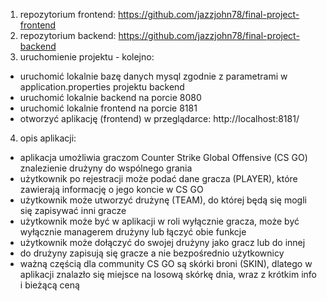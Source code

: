 1) repozytorium frontend:
   https://github.com/jazzjohn78/final-project-frontend
2) repozytorium backend:
   https://github.com/jazzjohn78/final-project-backend
3) uruchomienie projektu - kolejno:
- uruchomić lokalnie bazę danych mysql zgodnie z parametrami w application.properties projektu backend
- uruchomić lokalnie backend na porcie 8080
- uruchomić lokalnie frontend na porcie 8181
- otworzyć aplikację (frontend) w przeglądarce: http://localhost:8181/
4) opis aplikacji:
- aplikacja umożliwia graczom Counter Strike Global Offensive (CS GO) znalezienie drużyny do wspólnego grania
- użytkownik po rejestracji może podać dane gracza (PLAYER), które zawierają informację o jego koncie w CS GO
- użytkownik może utworzyć drużynę (TEAM), do której będą się mogli się zapisywać inni gracze
- użytkownik może być w aplikacji w roli wyłącznie gracza, może być wyłącznie managerem drużyny lub łączyć obie funkcje
- użytkownik może dołączyć do swojej drużyny jako gracz lub do innej
- do drużyny zapisują się gracze a nie bezpośrednio użytkownicy
- ważną częścią dla community CS GO są skórki broni (SKIN), dlatego w aplikacji znalazło się miejsce na losową skórkę dnia, wraz z krótkim info i bieżącą ceną